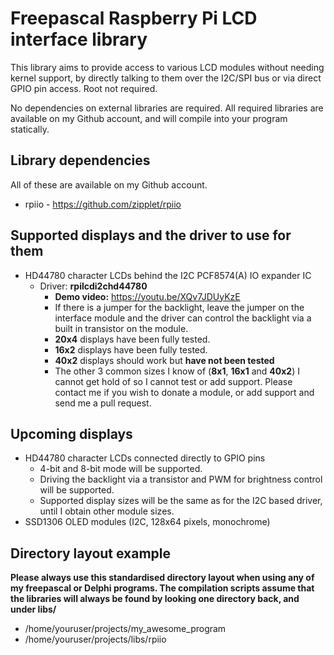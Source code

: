 # Freepascal Raspberry Pi LCD interface library

This library aims to provide access to various LCD modules without needing kernel support, by directly talking to them over the I2C/SPI bus or via direct GPIO pin access. Root not required.

No dependencies on external libraries are required. All required libraries are available on my Github account, and will compile into your program statically.

## Library dependencies

All of these are available on my Github account.

* rpiio - https://github.com/zipplet/rpiio

## Supported displays and the driver to use for them

* HD44780 character LCDs behind the I2C PCF8574(A) IO expander IC
  * Driver:  __rpilcdi2chd44780__
    * __Demo video:__ https://youtu.be/XQv7JDUyKzE
    * If there is a jumper for the backlight, leave the jumper on the interface module and the driver can control the backlight via a built in transistor on the module.
    * __20x4__ displays have been fully tested.
    * __16x2__ displays have been fully tested.
    * __40x2__ displays should work but __have not been tested__
    * The other 3 common sizes I know of (__8x1__, __16x1__ and __40x2__) I cannot get hold of so I cannot test or add support. Please contact me if you wish to donate a module, or add support and send me a pull request.

## Upcoming displays

* HD44780 character LCDs connected directly to GPIO pins
  * 4-bit and 8-bit mode will be supported.
  * Driving the backlight via a transistor and PWM for brightness control will be supported.
  * Supported display sizes will be the same as for the I2C based driver, until I obtain other module sizes.
* SSD1306 OLED modules (I2C, 128x64 pixels, monochrome)

## Directory layout example

**Please always use this standardised directory layout when using any of my freepascal or Delphi programs. The compilation scripts assume that the libraries will always be found by looking one directory back, and under libs/<name>**

* /home/youruser/projects/my_awesome_program
* /home/youruser/projects/libs/rpiio

